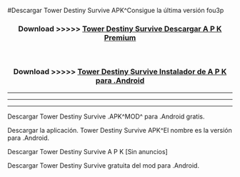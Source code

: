 #Descargar Tower Destiny Survive  APK^Consigue la última versión fou3p



<div align="center">
<h3>Download >>>>> <a href="https://es-sites.web.app/?es= Tower Destiny Survive ">Tower Destiny Survive  Descargar A P K Premium</a></h3><br>

<h3>Download >>>>> <a href="https://es-sites.web.app/?es= Tower Destiny Survive ">Tower Destiny Survive  Instalador de A P K para .Android</a></h3>
</div>


----------------------------------------------------------

----------------------------------------------------------

----------------------------------------------------------

Descargar Tower Destiny Survive  .APK^MOD^ para .Android gratis.

Descargar la aplicación. Tower Destiny Survive  APK^El nombre es la versión para .Android.

Descargar Tower Destiny Survive  A P K [Sin anuncios]

Descargar Tower Destiny Survive  gratuita del mod para .Android.